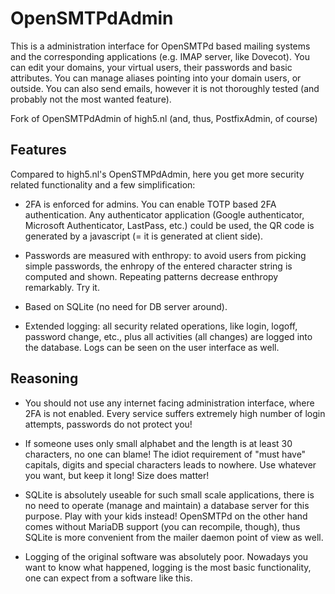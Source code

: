 # OpenSMTPdAdmin

This is a administration interface for OpenSMTPd based mailing systems and the corresponding applications (e.g. IMAP server, like Dovecot). You can edit your domains, your virtual users, their passwords and basic attributes. You can manage aliases pointing into your domain users, or outside. You can also send emails, however it is not thoroughly tested (and probably not the most wanted feature).

Fork of OpenSMTPdAdmin of high5.nl (and, thus, PostfixAdmin, of course)

## Features

Compared to high5.nl's OpenSTMPdAdmin, here you get more security related functionality and a few simplification:

 - 2FA is enforced for admins. You can enable TOTP based 2FA authentication. Any authenticator application (Google authenticator, Microsoft Authenticator, LastPass, etc.) could be used, the QR code is generated by a javascript (= it is generated at client side). 
   
 - Passwords are measured with enthropy: to avoid users from picking simple passwords, the enhropy of the entered character string is computed and shown. Repeating patterns decrease enthropy remarkably. Try it.

 - Based on SQLite (no need for DB server around). 

 - Extended logging: all security related operations, like login, logoff, password change, etc., plus all activities (all changes) are logged into the database. Logs can be seen on the user interface as well.

## Reasoning

 - You should not use any internet facing administration interface, where 2FA is not enabled. Every service suffers extremely high number of login attempts, passwords do not protect you!

 - If someone uses only small alphabet and the length is at least 30 characters, no one can blame! The idiot requirement of "must have" capitals, digits and special characters leads to nowhere. Use whatever you want, but keep it long! Size does matter!

 - SQLite is absolutely useable for such small scale applications, there is no need to operate (manage and maintain) a database server for this purpose. Play with your kids instead! OpenSMTPd on the other hand comes without MariaDB support (you can recompile, though), thus SQLite is more convenient from the mailer daemon point of view as well. 

 - Logging of the original software was absolutely poor. Nowadays you want to know what happened, logging is the most basic functionality, one can expect from a software like this.
